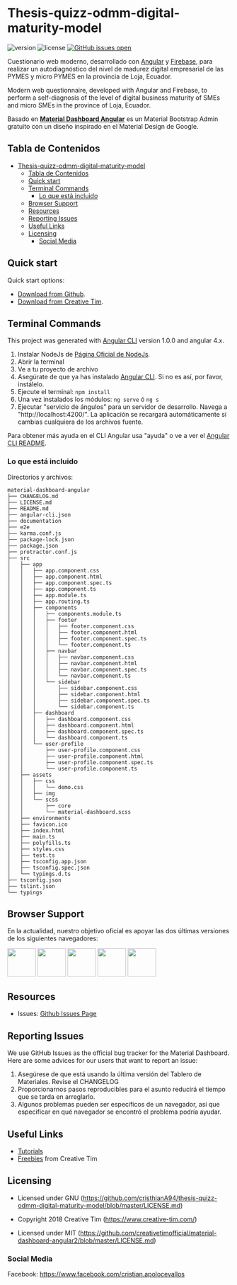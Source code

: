 # Thesis-quizz-odmm-digital-maturity-model

 ![version](https://img.shields.io/badge/version-1.0.0-blue.svg) 
 ![license](https://img.shields.io/badge/license-MIT-blue.svg) 
 [![GitHub issues open](https://img.shields.io/github/issues/creativetimofficial/blk-design-system-angular.svg?maxAge=2592000)](https://github.com/cristhianA94/thesis-quizz-odmm-digital-maturity-model/issues/issues?q=is%3Aopen+is%3Aissue)

Cuestionario web moderno, desarrollado con [Angular](https://angular.io/) y [Firebase](https://firebase.google.com/docs/), para realizar un autodiagnóstico del nivel de madurez digital empresarial de las PYMES y micro PYMES en la provincia de Loja, Ecuador.

Modern web questionnaire, developed with Angular and Firebase, to perform a self-diagnosis of the level of digital business maturity of SMEs and micro SMEs in the province of Loja, Ecuador.

Basado en **[Material Dashboard Angular](https://www.creative-tim.com/product/material-dashboard-angular2/)** es un Material Bootstrap Admin gratuito con un diseño inspirado en el Material Design de Google.

## Tabla de Contenidos

- [Thesis-quizz-odmm-digital-maturity-model](#thesis-quizz-odmm-digital-maturity-model)
  - [Tabla de Contenidos](#tabla-de-contenidos)
  - [Quick start](#quick-start)
  - [Terminal Commands](#terminal-commands)
    - [Lo que está incluido](#lo-que-está-incluido)
  - [Browser Support](#browser-support)
  - [Resources](#resources)
  - [Reporting Issues](#reporting-issues)
  - [Useful Links](#useful-links)
  - [Licensing](#licensing)
    - [Social Media](#social-media)

## Quick start

Quick start options:

- [Download from Github](https://github.com/tiniestory/material-dashboard-angular2/archive/master.zip).
- [Download from Creative Tim](http://www.creative-tim.com/product/material-dashboard-angular2).

## Terminal Commands

This project was generated with [Angular CLI](https://github.com/angular/angular-cli) version 1.0.0 and angular 4.x.

1. Instalar NodeJs de [Página Oficial de NodeJs](https://nodejs.org/en).
2. Abrir la terminal
3. Ve a tu proyecto de archivo
4. Asegúrate de que ya has instalado [Angular CLI](https://github.com/angular/angular-cli). Si no es así, por favor, instálelo.
5. Ejecute el terminal: ``npm install``
6. Una vez instalados los módulos: ``ng serve``  ó   ``ng s``
7. Ejecutar "servicio de ángulos" para un servidor de desarrollo. Navega a "http://localhost:4200/". La aplicación se recargará automáticamente si cambias cualquiera de los archivos fuente.

Para obtener más ayuda en el CLI Angular usa "ayuda" o ve a ver el [Angular CLI README](https://github.com/angular/angular-cli/blob/master/README.md).

### Lo que está incluido

Directorios y archivos:

```
material-dashboard-angular
├── CHANGELOG.md
├── LICENSE.md
├── README.md
├── angular-cli.json
├── documentation
├── e2e
├── karma.conf.js
├── package-lock.json
├── package.json
├── protractor.conf.js
├── src
│   ├── app
│   │   ├── app.component.css
│   │   ├── app.component.html
│   │   ├── app.component.spec.ts
│   │   ├── app.component.ts
│   │   ├── app.module.ts
│   │   ├── app.routing.ts
│   │   ├── components
│   │   │   ├── components.module.ts
│   │   │   ├── footer
│   │   │   │   ├── footer.component.css
│   │   │   │   ├── footer.component.html
│   │   │   │   ├── footer.component.spec.ts
│   │   │   │   └── footer.component.ts
│   │   │   ├── navbar
│   │   │   │   ├── navbar.component.css
│   │   │   │   ├── navbar.component.html
│   │   │   │   ├── navbar.component.spec.ts
│   │   │   │   └── navbar.component.ts
│   │   │   └── sidebar
│   │   │       ├── sidebar.component.css
│   │   │       ├── sidebar.component.html
│   │   │       ├── sidebar.component.spec.ts
│   │   │       └── sidebar.component.ts
│   │   ├── dashboard
│   │   │   ├── dashboard.component.css
│   │   │   ├── dashboard.component.html
│   │   │   ├── dashboard.component.spec.ts
│   │   │   └── dashboard.component.ts
│   │   └── user-profile
│   │       ├── user-profile.component.css
│   │       ├── user-profile.component.html
│   │       ├── user-profile.component.spec.ts
│   │       └── user-profile.component.ts
│   ├── assets
│   │   ├── css
│   │   │   └── demo.css
│   │   ├── img
│   │   └── scss
│   │       ├── core
│   │       └── material-dashboard.scss
│   ├── environments
│   ├── favicon.ico
│   ├── index.html
│   ├── main.ts
│   ├── polyfills.ts
│   ├── styles.css
│   ├── test.ts
│   ├── tsconfig.app.json
│   ├── tsconfig.spec.json
│   └── typings.d.ts
├── tsconfig.json
├── tslint.json
└── typings

```

## Browser Support

En la actualidad, nuestro objetivo oficial es apoyar las dos últimas versiones de los siguientes navegadores:

<img src="https://s3.amazonaws.com/creativetim_bucket/github/browser/chrome.png" width="64" height="64"> <img src="https://s3.amazonaws.com/creativetim_bucket/github/browser/firefox.png" width="64" height="64"> <img src="https://s3.amazonaws.com/creativetim_bucket/github/browser/edge.png" width="64" height="64"> <img src="https://s3.amazonaws.com/creativetim_bucket/github/browser/safari.png" width="64" height="64"> <img src="https://s3.amazonaws.com/creativetim_bucket/github/browser/opera.png" width="64" height="64">

## Resources

- Issues: [Github Issues Page](https://github.com/cristhianA94/thesis-quizz-odmm-digital-maturity-model/issues)

## Reporting Issues

We use GitHub Issues as the official bug tracker for the Material Dashboard. Here are some advices for our users that want to report an issue:

1. Asegúrese de que está usando la última versión del Tablero de Materiales. Revise el CHANGELOG
2. Proporcionarnos pasos reproducibles para el asunto reducirá el tiempo que se tarda en arreglarlo.
3. Algunos problemas pueden ser específicos de un navegador, así que especificar en qué navegador se encontró el problema podría ayudar.

## Useful Links

- [Tutorials](https://www.youtube.com/channel/UCVyTG4sCw-rOvB9oHkzZD1w)
- [Freebies](https://www.creative-tim.com/bootstrap-themes/free) from Creative Tim

## Licensing

- Licensed under GNU (https://github.com/cristhianA94/thesis-quizz-odmm-digital-maturity-model/blob/master/LICENSE.md)

- Copyright 2018 Creative Tim (https://www.creative-tim.com/)

- Licensed under MIT (https://github.com/creativetimofficial/material-dashboard-angular2/blob/master/LICENSE.md)

### Social Media

Facebook: <https://www.facebook.com/cristian.apolocevallos>